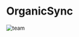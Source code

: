 # OrganicSync
![team](https://github.com/user-attachments/assets/2a4ab3c8-a83d-4d2b-9f2b-22a2d4262ac3)
